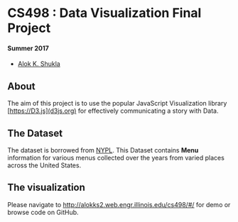 

# CS498 : Data Visualization Final Project 

#### Summer 2017  

- [Alok K. Shukla](mailto:alokks2@illinois.edu?Subject=CS598Project)


## About

The aim of this project is to use the popular JavaScript Visualization library [https://D3.js](d3js.org) for effectively communicating a story with Data. 

## The Dataset

The dataset is borrowed from [NYPL](https://nypl.menus.org). This Dataset contains __Menu__ information for various menus collected over the years from varied places across the United States. 

## The visualization

Please navigate to <http://alokks2.web.engr.illinois.edu/cs498/#/> for demo or browse code on GitHub.

